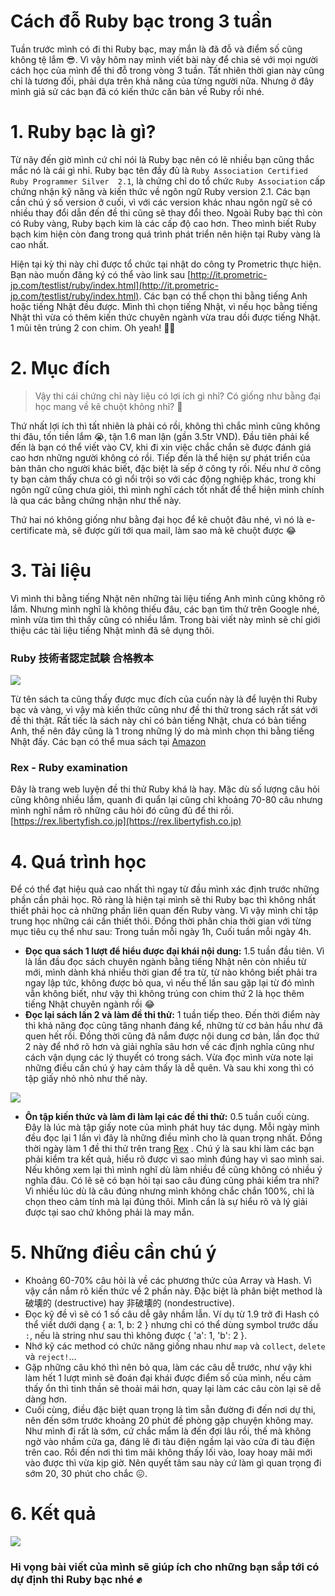 # Cách đỗ Ruby bạc trong 3 tuần

Tuần trước mình có đi thi Ruby bạc, may mắn là đã đỗ và điểm số cũng không tệ lắm :sunglasses:. Vì vậy hôm nay mình viết bài này để chia sẻ với mọi người cách học của mình để thi đỗ trong vòng 3 tuần. Tất nhiên thời gian này cũng chỉ là tương đối, phải dựa trên khả năng của từng người nữa. Nhưng ở đây mình giả sử các bạn đã có kiến thức căn bản về Ruby rồi nhé.

#  1. Ruby bạc là gì?
Từ nãy đến giờ mình cứ chỉ nói là Ruby bạc nên có lẽ nhiều bạn cũng thắc mắc nó là cái gì nhỉ.
Ruby bạc tên đầy đủ là `Ruby Association Certified Ruby Programmer Silver  2.1`, là chứng chỉ do tổ chức `Ruby Association` cấp chứng nhận kỹ năng và kiến thức về ngôn ngữ Ruby version 2.1. Các bạn cần chú ý số version ở cuối, vì với các version khác nhau ngôn ngữ  sẽ có nhiều thay đổi dẫn đến đề thi cũng sẽ thay đổi theo. Ngoài Ruby bạc thì còn có Ruby vàng, Ruby bạch kim là các cấp độ cao hơn. Theo mình biết Ruby bạch kim hiện còn đang trong quá trình phát triển nên hiện tại Ruby vàng là cao nhất.

Hiện tại kỳ thi này chỉ được tổ chức tại nhật do công ty Prometric thực hiện. Bạn nào muốn đăng ký có thể vào link sau  [http://it.prometric-jp.com/testlist/ruby/index.html](http://it.prometric-jp.com/testlist/ruby/index.html). Các bạn có thể chọn thi bằng tiếng Anh hoặc tiếng Nhật đều được. Mình thì chọn tiếng Nhật, vì nếu học bằng tiếng Nhật thì vừa có thêm kiến thức chuyên ngành vừa trau dồi được tiếng Nhật. 1 mũi tên trúng 2 con chim.  Oh yeah! :hatched_chick::hatched_chick:

# 2. Mục đích
 
> Vậy thi cái chứng chỉ này liệu có lợi ích gì nhỉ? Có giống như bằng đại học mang về kê chuột không nhỉ? :thinking:

Thứ nhất lợi ích thì tất nhiên là phải có rồi, không thì chắc mình cũng không thi đâu, tốn tiền lắm :sob:, tận 1.6 man lận (gần 3.5tr VND). Đầu tiên phải kể đến là bạn có thể viết vào CV, khi đi xin việc chắc chắn sẽ được đánh giá cao hơn những người không có rồi. Tiếp đến là thể hiện sự phát triển của bản thân cho người khác biết, đặc biệt là sếp ở công ty rồi. Nếu như ở công ty bạn cảm thấy chưa có gì nổi trội so với các động nghiệp khác, trong khi ngôn ngữ cũng chưa giỏi, thì mình nghĩ cách tốt nhất để thể hiện mình chính là qua các bằng chứng nhận như thế này.

Thứ hai nó không giống như bằng đại học để kê chuột đâu nhé, vì nó là e-certificate mà, sẽ được gửi tới qua mail, làm sao mà kê chuột được :joy:
# 3. Tài liệu
Vì mình thi bằng tiếng Nhật nên những tài liệu tiếng Anh mình cũng không rõ lắm. Nhưng mình nghĩ là không thiếu đâu, các bạn tìm thử trên Google nhé, mình vừa tìm thì thấy cũng có nhiều lắm. Trong bài viết này mình sẽ chỉ giới thiệu các tài liệu tiếng Nhật mình đã sẽ dụng thôi.

### Ruby 技術者認定試験  合格教本
![](https://nddblog-prod.s3.amazonaws.com/uploads/image_file/image/14/519gNUrXcML._SX350_BO1_204_203_200_.jpg)

Từ tên sách ta cũng thấy được mục đích của cuốn này là để luyện thi Ruby bạc và vàng, vì vậy mà kiến thức cũng như đề thi thử trong sách rất sát với đề thi thật. Rất tiếc là sách này chỉ có bản tiếng Nhật, chưa có bản tiếng Anh, thế nên đây cũng là 1 trong những lý do mà mình chọn thi bằng tiếng Nhật đấy. Các bạn có thể mua sách tại [Amazon](https://www.amazon.co.jp/%E6%94%B9%E8%A8%822%E7%89%88-Ruby%E6%8A%80%E8%A1%93%E8%80%85%E8%AA%8D%E5%AE%9A%E8%A9%A6%E9%A8%93%E5%90%88%E6%A0%BC%E6%95%99%E6%9C%AC-Silver-Gold%E5%AF%BE%E5%BF%9C-Ruby%E5%85%AC%E5%BC%8F%E8%B3%87%E6%A0%BC%E6%95%99%E7%A7%91%E6%9B%B8/dp/4774191949/ref=sr_1_1?__mk_ja_JP=%E3%82%AB%E3%82%BF%E3%82%AB%E3%83%8A&keywords=ruby%E6%8A%80%E8%A1%93%E8%80%85%E8%AA%8D%E5%AE%9A%E8%A9%A6%E9%A8%93&qid=1559969489&s=gateway&sr=8-1)

### Rex - Ruby examination
Đây là trang web luyện đề thi thử Ruby khá là hay. Mặc dù số lượng câu hỏi cũng không nhiều lắm, quanh đi quẩn lại cũng chỉ khoảng 70-80 câu nhưng mình nghĩ nắm rõ những câu hỏi đó cũng đủ để thi rồi. [https://rex.libertyfish.co.jp](https://rex.libertyfish.co.jp)

# 4. Quá trình học
Để có thể đạt hiệu quả cao nhất thì ngay từ đầu mình xác định trước những phần cần phải học. Rõ ràng là hiện tại mình sẽ thi Ruby bạc thì không nhất thiết phải học cả những phần liên quan đến Ruby vàng. Vì vậy mình chỉ tập trung học những cái cần thiết thôi. Đồng thời phân chia thời gian với từng mục tiêu cụ thể như sau: Trong tuần mỗi ngày 1h, Cuối tuần mỗi ngày 4h.

 - **Đọc qua sách 1 lượt để hiểu được đại khái nội dung:** 1.5 tuần đầu tiên. 
 Vì là lần đầu đọc sách chuyên ngành bằng tiếng Nhật nên còn nhiều từ mới, mình dành khá nhiều thời gian để tra từ, từ nào không biết phải tra ngay lập tức, không được bỏ qua, vì nếu thế lần sau gặp lại từ đó mình vẫn không biết,  như vậy thì không trúng con chim thứ 2 là học thêm tiếng Nhật chuyên ngành rồi :joy:
 - **Đọc lại sách lần 2 và làm đề thi thử:** 1 tuần tiếp theo. 
Đến thời điểm này thì khả năng đọc cũng tăng nhanh đáng kể, những từ cơ bản hầu như đã quen hết rồi. Đồng thời cũng đã nắm được nội dung cơ bản, lần đọc thứ 2 này để nhớ rõ hơn và giải nghĩa sâu hơn về các định nghĩa cũng như cách vận dụng các lý thuyết có trong sách. Vừa đọc mình vừa note lại những điều cần chú ý hay cảm thấy là dễ quên. Và sau khi xong thì có tập giấy nhỏ nhỏ như thế này.

![](https://nddblog-prod.s3.amazonaws.com/uploads/image_file/image/15/IMG_1848.JPG)

- **Ôn tập kiến thức và làm đi làm lại các đề thi thử:** 0.5 tuần cuối cùng.
Đây là lúc mà tập giấy note của mình phát huy tác dụng. Mỗi ngày mình đều đọc lại 1 lần vì đây là những điều mình cho là quan trọng nhất. Đồng thời ngày làm 1 đề thi thử trên trang [Rex](https://rex.libertyfish.co.jp) . Chú ý là sau khi làm các bạn phải kiểm tra kết quả, hiểu rõ được vì sao mình đúng hay vì sao mình sai. Nếu không xem lại thì mình nghĩ dù làm nhiều đề cũng không có nhiều ý nghĩa đâu. Có lẽ sẽ có bạn hỏi tại sao câu đúng cũng phải kiểm tra nhỉ? Vì nhiều lúc dù là câu đúng nhưng mình không chắc chắn 100%, chỉ là chọn theo cảm tính mà lại đúng thôi. Mình cần là sự hiểu rõ và lý giải được tại sao chứ không phải là may mắn. 

# 5. Những điều cần chú ý
- Khoảng 60-70% câu hỏi là về các phương thức của Array và Hash. Vì vậy cần nắm rõ kiến thức về 2 phần này. Đặc biệt là phân biệt method là 破壊的 (destructive) hay 非破壊的 (nondestructive).
- Đọc kỹ đề vì sẽ có 1 số câu dễ gây nhầm lẫn. Ví dụ từ 1.9 trở đi Hash có thể viết dưới dạng { a: 1, b: 2 } nhưng chỉ có thể dùng symbol trước dấu `:`, nếu là string như sau thì không được { 'a': 1, 'b': 2 }.
- Nhớ kỹ các method có chức năng giống nhau như `map` và `collect`, `delete` và `reject!`...
- Gặp những câu khó thì nên bỏ qua, làm các câu dễ trước, như vậy khi làm hết 1 lượt mình sẽ đoán đại khái được điểm số của mình, nếu cảm thấy ổn thì tinh thần sẽ thoải mái hơn, quay lại làm các câu còn lại sẽ dễ dàng hơn.
- Cuối cùng, điều đặc biệt quan trọng là tìm sẵn đường đi đến nơi dự thi, nên đến sớm trước khoảng 20 phút đề phòng gặp chuyện không may. Như mình đi rất là sớm, cứ chắc mẩm là đến đợi lâu rồi, thế mà không ngờ vào nhầm cửa ga, đáng lẽ đi tàu điện ngầm lại vào cửa đi tàu điện trên cao. Rồi đến nơi thì tìm mãi không thấy lối vào, loay hoay mãi mới vào được thì vừa kịp giờ. Nên quyết tâm sau này cứ làm gì quan trọng đi sớm 20, 30 phút cho chắc :confounded:.

# 6. Kết quả
 ![](https://nddblog-prod.s3.amazonaws.com/uploads/image_file/image/17/Screen_Shot_2019-06-08_at_17.13.47.png)
 
### Hi vọng bài viết của mình sẽ giúp ích cho những bạn sắp tới có dự định thi Ruby bạc nhé :fist:

